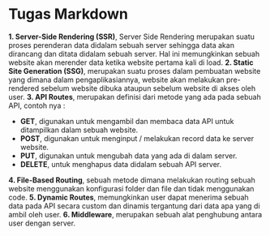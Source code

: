 # Tugas Markdown
**1. Server-Side Rendering (SSR)**, Server Side Rendering merupakan suatu proses perenderan data didalam sebuah server sehingga data akan dirancang dan ditata didalam sebuah server. Hal ini memungkinkan sebuah website akan merender data ketika website pertama kali di load.
**2. Static Site Generation (SSG)**, merupakan suatu proses dalam pembuatan website yang dimana dalam pengaplikasiannya, website akan melakukan pre-rendered sebelum website dibuka ataupun sebelum website di akses oleh user. 
**3. API Routes**, merupakan definisi dari metode yang ada pada sebuah API, contoh nya :
 - **GET**, digunakan untuk mengambil dan membaca data API untuk ditampilkan dalam sebuah website.
 - **POST**, digunakan untuk menginput / melakukan record data ke server website.
 - **PUT**, digunakan untuk mengubah data yang ada di dalam server.
 - **DELETE**, untuk menghapus data didalam sebuah API server.

**4. File-Based Routing**, sebuah metode dimana melakukan routing sebuah website menggunakan konfigurasi folder dan file dan tidak menggunakan code.
**5. Dynamic Routes**, memungkinkan user dapat menerima sebuah data pada API secara custom dan dinamis tergantung dari data apa yang di ambil oleh user.
**6. Middleware**, merupakan sebuah alat penghubung antara user dengan server.
